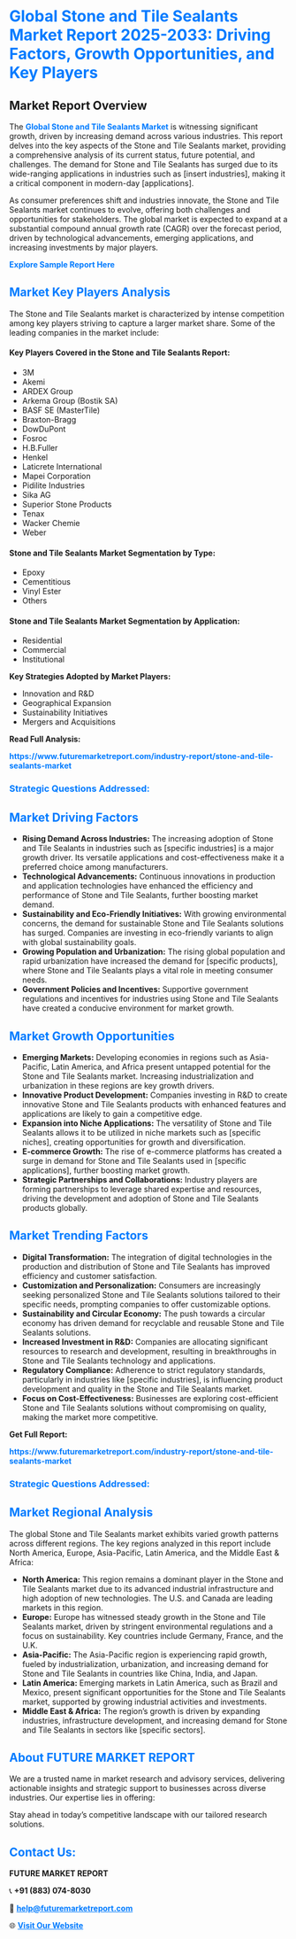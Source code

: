 <h1 style="color: #007BFF;">Global Stone and Tile Sealants Market Report 2025-2033: Driving Factors, Growth Opportunities, and Key Players</h1>

<section id="overview">
<h2>Market Report Overview</h2>
<p>The <a href="https://www.futuremarketreport.com/industry-report/stone-and-tile-sealants-market" style="color: #007BFF; text-decoration: none;"><strong>Global Stone and Tile Sealants Market</strong></a> is witnessing significant growth, driven by increasing demand across various industries. This report delves into the key aspects of the Stone and Tile Sealants market, providing a comprehensive analysis of its current status, future potential, and challenges. The demand for Stone and Tile Sealants has surged due to its wide-ranging applications in industries such as [insert industries], making it a critical component in modern-day [applications].</p>
<p>As consumer preferences shift and industries innovate, the Stone and Tile Sealants market continues to evolve, offering both challenges and opportunities for stakeholders. The global market is expected to expand at a substantial compound annual growth rate (CAGR) over the forecast period, driven by technological advancements, emerging applications, and increasing investments by major players.</p>
</section>

<section id="overview">
<p><a href="https://www.futuremarketreport.com/request-sample/reportId=62094" style="color: #007BFF; text-decoration: none;"><strong>Explore Sample Report Here</strong></a></p>
</section>

<section id="key-players">
<h2 style="color: #007BFF;">Market Key Players Analysis</h2>
<p>The Stone and Tile Sealants market is characterized by intense competition among key players striving to capture a larger market share. Some of the leading companies in the market include:</p>
<h4>Key Players Covered in the Stone and Tile Sealants Report:</h4>
<ul><li>3M</li><li>Akemi</li><li>ARDEX Group</li><li>Arkema Group (Bostik SA)</li><li>BASF SE (MasterTile)</li><li>Braxton-Bragg</li><li>DowDuPont</li><li>Fosroc</li><li>H.B.Fuller</li><li>Henkel</li><li>Laticrete International</li><li>Mapei Corporation</li><li>Pidilite Industries</li><li>Sika AG</li><li>Superior Stone Products</li><li>Tenax</li><li>Wacker Chemie</li><li>Weber</li></ul>
<h4>Stone and Tile Sealants Market Segmentation by Type:</h4>
<ul><li>Epoxy</li><li>Cementitious</li><li>Vinyl Ester</li><li>Others</li></ul>

<h4>Stone and Tile Sealants Market Segmentation by Application:</h4>
<ul><li>Residential</li><li>Commercial</li><li>Institutional</li></ul>
<p><strong>Key Strategies Adopted by Market Players:</strong></p>
<ul>
<li>Innovation and R&D</li>
<li>Geographical Expansion</li>
<li>Sustainability Initiatives</li>
<li>Mergers and Acquisitions</li>
</ul>
</section>

<section>
<p><strong>Read Full Analysis: </strong></p><a href="https://www.futuremarketreport.com/industry-report/stone-and-tile-sealants-market" style="color: #007BFF; text-decoration: none;"><strong>https://www.futuremarketreport.com/industry-report/stone-and-tile-sealants-market</strong></a>
<h3 style="color: #007BFF;">Strategic Questions Addressed:</h3>
</section>

<section id="driving-factors">
<h2 style="color: #007BFF;">Market Driving Factors</h2>
<ul>
<li><strong>Rising Demand Across Industries:</strong> The increasing adoption of Stone and Tile Sealants in industries such as [specific industries] is a major growth driver. Its versatile applications and cost-effectiveness make it a preferred choice among manufacturers.</li>
<li><strong>Technological Advancements:</strong> Continuous innovations in production and application technologies have enhanced the efficiency and performance of Stone and Tile Sealants, further boosting market demand.</li>
<li><strong>Sustainability and Eco-Friendly Initiatives:</strong> With growing environmental concerns, the demand for sustainable Stone and Tile Sealants solutions has surged. Companies are investing in eco-friendly variants to align with global sustainability goals.</li>
<li><strong>Growing Population and Urbanization:</strong> The rising global population and rapid urbanization have increased the demand for [specific products], where Stone and Tile Sealants plays a vital role in meeting consumer needs.</li>
<li><strong>Government Policies and Incentives:</strong> Supportive government regulations and incentives for industries using Stone and Tile Sealants have created a conducive environment for market growth.</li>
</ul>
</section>

<section id="growth-opportunities">
<h2 style="color: #007BFF;">Market Growth Opportunities</h2>
<ul>
<li><strong>Emerging Markets:</strong> Developing economies in regions such as Asia-Pacific, Latin America, and Africa present untapped potential for the Stone and Tile Sealants market. Increasing industrialization and urbanization in these regions are key growth drivers.</li>
<li><strong>Innovative Product Development:</strong> Companies investing in R&D to create innovative Stone and Tile Sealants products with enhanced features and applications are likely to gain a competitive edge.</li>
<li><strong>Expansion into Niche Applications:</strong> The versatility of Stone and Tile Sealants allows it to be utilized in niche markets such as [specific niches], creating opportunities for growth and diversification.</li>
<li><strong>E-commerce Growth:</strong> The rise of e-commerce platforms has created a surge in demand for Stone and Tile Sealants used in [specific applications], further boosting market growth.</li>
<li><strong>Strategic Partnerships and Collaborations:</strong> Industry players are forming partnerships to leverage shared expertise and resources, driving the development and adoption of Stone and Tile Sealants products globally.</li>
</ul>
</section>

<section id="trending-factors">
<h2 style="color: #007BFF;">Market Trending Factors</h2>
<ul>
<li><strong>Digital Transformation:</strong> The integration of digital technologies in the production and distribution of Stone and Tile Sealants has improved efficiency and customer satisfaction.</li>
<li><strong>Customization and Personalization:</strong> Consumers are increasingly seeking personalized Stone and Tile Sealants solutions tailored to their specific needs, prompting companies to offer customizable options.</li>
<li><strong>Sustainability and Circular Economy:</strong> The push towards a circular economy has driven demand for recyclable and reusable Stone and Tile Sealants solutions.</li>
<li><strong>Increased Investment in R&D:</strong> Companies are allocating significant resources to research and development, resulting in breakthroughs in Stone and Tile Sealants technology and applications.</li>
<li><strong>Regulatory Compliance:</strong> Adherence to strict regulatory standards, particularly in industries like [specific industries], is influencing product development and quality in the Stone and Tile Sealants market.</li>
<li><strong>Focus on Cost-Effectiveness:</strong> Businesses are exploring cost-efficient Stone and Tile Sealants solutions without compromising on quality, making the market more competitive.</li>
</ul>
</section>

<section>
<p><strong>Get Full Report: </strong></p><a href="https://www.futuremarketreport.com/industry-report/stone-and-tile-sealants-market" style="color: #007BFF; text-decoration: none;"><strong>https://www.futuremarketreport.com/industry-report/stone-and-tile-sealants-market</strong></a>
<h3 style="color: #007BFF;">Strategic Questions Addressed:</h3>
</section>


<section id="regional-analysis">
<h2 style="color: #007BFF;">Market Regional Analysis</h2>
<p>The global Stone and Tile Sealants market exhibits varied growth patterns across different regions. The key regions analyzed in this report include North America, Europe, Asia-Pacific, Latin America, and the Middle East & Africa:</p>
<ul>
<li><strong>North America:</strong> This region remains a dominant player in the Stone and Tile Sealants market due to its advanced industrial infrastructure and high adoption of new technologies. The U.S. and Canada are leading markets in this region.</li>
<li><strong>Europe:</strong> Europe has witnessed steady growth in the Stone and Tile Sealants market, driven by stringent environmental regulations and a focus on sustainability. Key countries include Germany, France, and the U.K.</li>
<li><strong>Asia-Pacific:</strong> The Asia-Pacific region is experiencing rapid growth, fueled by industrialization, urbanization, and increasing demand for Stone and Tile Sealants in countries like China, India, and Japan.</li>
<li><strong>Latin America:</strong> Emerging markets in Latin America, such as Brazil and Mexico, present significant opportunities for the Stone and Tile Sealants market, supported by growing industrial activities and investments.</li>
<li><strong>Middle East & Africa:</strong> The region’s growth is driven by expanding industries, infrastructure development, and increasing demand for Stone and Tile Sealants in sectors like [specific sectors].</li>
</ul>
</section>

<footer>
<h2 style="color: #007BFF;">About FUTURE MARKET REPORT</h2>
<p>We are a trusted name in market research and advisory services, delivering actionable insights and strategic support to businesses across diverse industries. Our expertise lies in offering:</p>

<p>Stay ahead in today’s competitive landscape with our tailored research solutions.</p>

<h2 style="color: #007BFF;">Contact Us:</h2>
<p><strong>FUTURE MARKET REPORT</strong></p>
<p>📞 <strong>+91 (883) 074-8030</strong></p>
<p>📧 <strong><a href="mailto:help@futuremarketreport.com" style="color: #007BFF;">help@futuremarketreport.com</a></strong></p>
<p>🌐 <strong><a href="https://www.futuremarketreport.com/" style="color: #007BFF;">Visit Our Website</a></strong></p>
</footer>